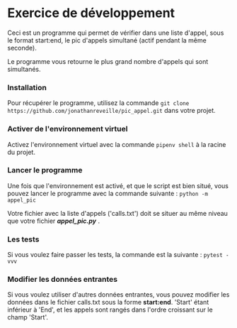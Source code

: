 # Exercice de développement

Ceci est un programme qui permet de vérifier dans une liste d'appel, sous le format start:end, le pic d'appels simultané (actif pendant la même seconde).

Le programme vous retourne le plus grand nombre d'appels qui sont simultanés.


### Installation

Pour récupérer le programme, utilisez la commande
 ```git clone https://github.com/jonathanreveille/pic_appel.git``` 
dans votre projet.

### Activer de l'environnement virtuel
Activez l'environnement virtuel avec la commande ```pipenv shell``` à la racine du projet.

### Lancer le programme

Une fois que l'environnement est activé, et que le script est
bien situé, vous pouvez lancer le programme avec la commande
suivante : ```python -m appel_pic ```

Votre fichier avec la liste d'appels ('calls.txt') doit se situer 
au même niveau que votre fichier ***appel_pic.py*** .

### Les tests
Si vous voulez faire passer les tests, la commande est la 
suivante : ```pytest -vvv```

###  Modifier les données entrantes 


Si vous voulez utiliser d'autres données entrantes, vous pouvez
modifier les données dans le fichier calls.txt sous la forme
**start:end**.  'Start' étant inférieur à 'End', et les appels
sont rangés dans l'ordre croissant sur le champ 'Start'.
